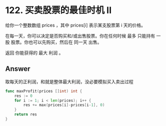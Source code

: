 # 122. 买卖股票的最佳时机 II

给你一个整数数组 prices ，其中 prices[i] 表示某支股票第 i 天的价格。

在每一天，你可以决定是否购买和/或出售股票。你在任何时候 最多 只能持有 一股 股票。你也可以先购买，然后在 同一天 出售。

返回 你能获得的 最大 利润 。

## Answer

取每天的正利润，和就是整体最大利润，没必要模拟买入卖出过程

```go
func maxProfit(prices []int) int {
	res := 0
	for i := 1; i < len(prices); i++ {
        res += max(prices[i]-prices[i-1], 0)
	}
	return res
}
```